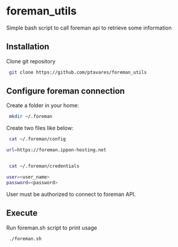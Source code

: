 # foreman_utils

Simple bash script to call foreman api to retrieve some information

## Installation
Clone git repository

```bash
 git clone https://github.com/ptavares/foreman_utils
```

## Configure foreman connection
Create a folder in your home:

```bash
 mkdir ~/.foreman
```
Create two files like below:

```bash
 cat ~/.foreman/config

url=https://foreman.ippon-hosting.net


 cat ~/.foreman/credentials

user=<user_name>
password=<password>

```

User must be authorized to connect to foreman API.

 ## Execute

Run foreman.sh script to print usage

```bash
 ./foreman.sh
```

